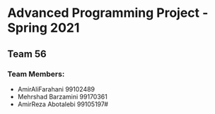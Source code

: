 # Advanced Programming Project - Spring 2021
## Team 56

### Team Members:
- AmirAliFarahani 99102489
- Mehrshad Barzamini 99170361
- AmirReza Abotalebi 99105197#
